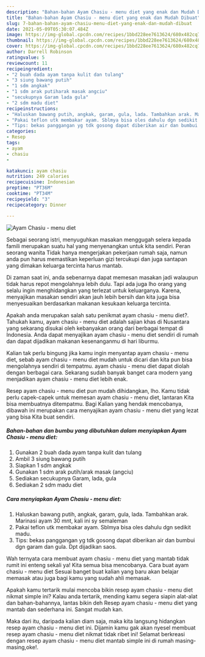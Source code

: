 ```yaml
---
description: "Bahan-bahan Ayam Chasiu - menu diet yang enak dan Mudah Dibuat"
title: "Bahan-bahan Ayam Chasiu - menu diet yang enak dan Mudah Dibuat"
slug: 7-bahan-bahan-ayam-chasiu-menu-diet-yang-enak-dan-mudah-dibuat
date: 2021-05-09T05:30:07.484Z
image: https://img-global.cpcdn.com/recipes/1bbd228ee7613624/680x482cq70/ayam-chasiu-menu-diet-foto-resep-utama.jpg
thumbnail: https://img-global.cpcdn.com/recipes/1bbd228ee7613624/680x482cq70/ayam-chasiu-menu-diet-foto-resep-utama.jpg
cover: https://img-global.cpcdn.com/recipes/1bbd228ee7613624/680x482cq70/ayam-chasiu-menu-diet-foto-resep-utama.jpg
author: Darrell Robinson
ratingvalue: 5
reviewcount: 11
recipeingredient:
- "2 buah dada ayam tanpa kulit dan tulang"
- "3 siung bawang putih"
- "1 sdm angkak"
- "1 sdm arak putiharak masak angciu"
- "secukupnya Garam lada gula"
- "2 sdm madu diet"
recipeinstructions:
- "Haluskan bawang putih, angkak, garam, gula, lada. Tambahkan arak. Marinasi ayam 30 mnt, kali ini sy semaleman"
- "Pakai teflon utk membakar ayam. Sblmya bisa oles dahulu dgn sedikit madu."
- "Tips: bekas panggangan yg tdk gosong dapat diberikan air dan bumbui dgn garam dan gula. Dpt dijadikan saos."
categories:
- Resep
tags:
- ayam
- chasiu
- 

katakunci: ayam chasiu  
nutrition: 249 calories
recipecuisine: Indonesian
preptime: "PT36M"
cooktime: "PT34M"
recipeyield: "3"
recipecategory: Dinner

---
```



![Ayam Chasiu - menu diet](https://img-global.cpcdn.com/recipes/1bbd228ee7613624/680x482cq70/ayam-chasiu-menu-diet-foto-resep-utama.jpg)

Sebagai seorang istri, menyuguhkan masakan menggugah selera kepada famili merupakan suatu hal yang menyenangkan untuk kita sendiri. Peran seorang  wanita Tidak hanya mengerjakan pekerjaan rumah saja, namun anda pun harus memastikan keperluan gizi tercukupi dan juga santapan yang dimakan keluarga tercinta harus mantab.

Di zaman  saat ini, anda sebenarnya dapat memesan masakan jadi walaupun tidak harus repot mengolahnya lebih dulu. Tapi ada juga lho orang yang selalu ingin menghidangkan yang terlezat untuk keluarganya. Karena, menyajikan masakan sendiri akan jauh lebih bersih dan kita juga bisa menyesuaikan berdasarkan makanan kesukaan keluarga tercinta. 



Apakah anda merupakan salah satu penikmat ayam chasiu - menu diet?. Tahukah kamu, ayam chasiu - menu diet adalah sajian khas di Nusantara yang sekarang disukai oleh kebanyakan orang dari berbagai tempat di Indonesia. Anda dapat menyajikan ayam chasiu - menu diet sendiri di rumah dan dapat dijadikan makanan kesenanganmu di hari liburmu.

Kalian tak perlu bingung jika kamu ingin menyantap ayam chasiu - menu diet, sebab ayam chasiu - menu diet mudah untuk dicari dan kita pun bisa mengolahnya sendiri di tempatmu. ayam chasiu - menu diet dapat diolah dengan berbagai cara. Sekarang sudah banyak banget cara modern yang menjadikan ayam chasiu - menu diet lebih enak.

Resep ayam chasiu - menu diet pun mudah dihidangkan, lho. Kamu tidak perlu capek-capek untuk memesan ayam chasiu - menu diet, lantaran Kita bisa membuatnya ditempatmu. Bagi Kalian yang hendak mencobanya, dibawah ini merupakan cara menyajikan ayam chasiu - menu diet yang lezat yang bisa Kita buat sendiri.

<!--inarticleads1-->

##### Bahan-bahan dan bumbu yang dibutuhkan dalam menyiapkan Ayam Chasiu - menu diet:

1. Gunakan 2 buah dada ayam tanpa kulit dan tulang
1. Ambil 3 siung bawang putih
1. Siapkan 1 sdm angkak
1. Gunakan 1 sdm arak putih/arak masak (angciu)
1. Sediakan secukupnya Garam, lada, gula
1. Sediakan 2 sdm madu diet




<!--inarticleads2-->

##### Cara menyiapkan Ayam Chasiu - menu diet:

1. Haluskan bawang putih, angkak, garam, gula, lada. Tambahkan arak. Marinasi ayam 30 mnt, kali ini sy semaleman
1. Pakai teflon utk membakar ayam. Sblmya bisa oles dahulu dgn sedikit madu.
1. Tips: bekas panggangan yg tdk gosong dapat diberikan air dan bumbui dgn garam dan gula. Dpt dijadikan saos.




Wah ternyata cara membuat ayam chasiu - menu diet yang mantab tidak rumit ini enteng sekali ya! Kita semua bisa mencobanya. Cara buat ayam chasiu - menu diet Sesuai banget buat kalian yang baru akan belajar memasak atau juga bagi kamu yang sudah ahli memasak.

Apakah kamu tertarik mulai mencoba bikin resep ayam chasiu - menu diet nikmat simple ini? Kalau anda tertarik, mending kamu segera siapin alat-alat dan bahan-bahannya, lantas bikin deh Resep ayam chasiu - menu diet yang mantab dan sederhana ini. Sangat mudah kan. 

Maka dari itu, daripada kalian diam saja, maka kita langsung hidangkan resep ayam chasiu - menu diet ini. Dijamin kamu gak akan nyesel membuat resep ayam chasiu - menu diet nikmat tidak ribet ini! Selamat berkreasi dengan resep ayam chasiu - menu diet mantab simple ini di rumah masing-masing,oke!.

